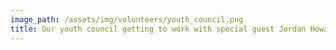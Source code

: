 ```yaml
---
image_path: /assets/img/volunteers/youth_council.png
title: Our youth council getting to work with special guest Jordan Howard
---
```


